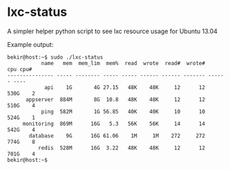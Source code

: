 lxc-status
==========

A simpler helper python script to see lxc resource usage for Ubuntu 13.04

Example output:

    bekir@host:~$ sudo ./lxc-status
               name   mem  mem_lim  mem%  read  wrote  read#  wrote#    cpu cpu#
    --------------- ----- -------- ----- ----- ------ ------ ------- ------ ----
                api    1G       4G 27.15   48K    48K     12      12   530G    2
          appserver  884M       8G  10.8   48K    48K     12      12   510G    4
               ping  582M       1G 56.85   40K    40K     10      10   524G    1
         monitoring  869M      16G   5.3   56K    56K     14      14   542G    4
           database    9G      16G 61.06    1M     1M    272     272   774G    8
              redis  528M      16G  3.22   48K    48K     12      12   701G    4
    bekir@host:~$ 
